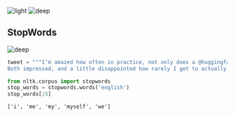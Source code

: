 ![light](https://user-images.githubusercontent.com/12748752/134754235-ae8efaf0-a27a-46f0-b439-b114cbb8cf3e.png)
![deep](https://user-images.githubusercontent.com/12748752/134754236-8d5549c9-bd05-408d-ba63-0d56ab83c999.png)
## StopWords
![deep](https://user-images.githubusercontent.com/12748752/134754236-8d5549c9-bd05-408d-ba63-0d56ab83c999.png)
```python
tweet = """I’m amazed how often in practice, not only does a @huggingface NLP model solve your problem, but one of their public finetuned checkpoints, is good enough for the job.
Both impressed, and a little disappointed how rarely I get to actually train a model that matters :("""

from nltk.corpus import stopwords
stop_words = stopwords.words('english')
stop_words[:5]
```
```
['i', 'me', 'my', 'myself', 'we']
```
